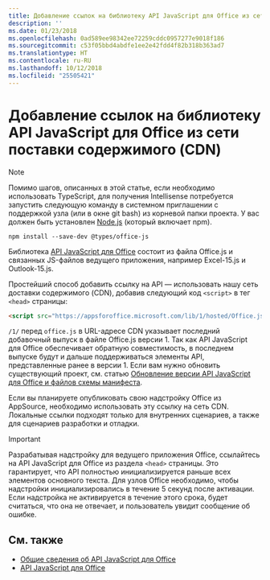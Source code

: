 ```yaml
---
title: Добавление ссылок на библиотеку API JavaScript для Office из сети поставки содержимого (CDN)
description: ''
ms.date: 01/23/2018
ms.openlocfilehash: 0ad589ee98342ee72259cddc0957277e9018f186
ms.sourcegitcommit: c53f05bbd4abdfe1ee2e42fdd4f82b318b363ad7
ms.translationtype: HT
ms.contentlocale: ru-RU
ms.lasthandoff: 10/12/2018
ms.locfileid: "25505421"
---
```

# <a name="referencing-the-javascript-api-for-office-library-from-its-content-delivery-network-cdn"></a>Добавление ссылок на библиотеку API JavaScript для Office из сети поставки содержимого (CDN)

> [!NOTE]
> Помимо шагов, описанных в этой статье, если необходимо использовать TypeScript, для получения Intellisense потребуется запустить следующую команду в системном приглашении с поддержкой узла (или в окне git bash) из корневой папки проекта. У вас должен быть установлен [Node.js](https://nodejs.org) (который включает npm).
> 
> ```
> npm install --save-dev @types/office-js
> ```

Библиотека [API JavaScript для Office](https://docs.microsoft.com/office/dev/add-ins/reference/javascript-api-for-office?view=office-js) состоит из файла Office.js и связанных JS-файлов ведущего приложения, например Excel-15.js и Outlook-15.js. 


Простейший способ добавить ссылку на API — использовать нашу сеть доставки содержимого (CDN), добавив следующий код `<script>` в тег `<head>` страницы:  

```html
<script src="https://appsforoffice.microsoft.com/lib/1/hosted/Office.js" type="text/javascript"></script>
```

`/1/`  перед `office.js`  в URL-адресе CDN указывает последний добавочный выпуск в файле Office.js версии 1. Так как API JavaScript для Office обеспечивает обратную совместимость, в последнем выпуске будут и дальше поддерживаться элементы API, представленные ранее в версии 1. Если вам нужно обновить существующий проект, см. статью [ Обновление версии API JavaScript для Office и файлов схемы манифеста](update-your-javascript-api-for-office-and-manifest-schema-version.md). 

Если вы планируете опубликовать свою надстройку Office из AppSource, необходимо использовать эту ссылку на сеть CDN. Локальные ссылки подходят только для внутренних сценариев, а также для сценариев разработки и отладки.

> [!IMPORTANT]
>  Разрабатывая надстройку для ведущего приложения Office, ссылайтесь на API JavaScript для Office из раздела `<head>` страницы. Это гарантирует, что API полностью инициализируется раньше всех элементов основного текста. Для узлов Office необходимо, чтобы надстройки инициализировались в течение 5 секунд после активации. Если надстройка не активируется в течение этого срока, будет считаться, что она не отвечает, и пользователь увидит сообщение об ошибке.       

## <a name="see-also"></a>См. также

- [Общие сведения об API JavaScript для Office](understanding-the-javascript-api-for-office.md)    
- [API JavaScript для Office](https://docs.microsoft.com/office/dev/add-ins/reference/javascript-api-for-office?view=office-js)
    
